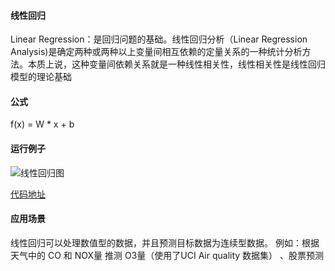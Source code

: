 
#### 线性回归
Linear Regression：是回归问题的基础。线性回归分析（Linear Regression Analysis)是确定两种或两种以上变量间相互依赖的定量关系的一种统计分析方法。本质上说，这种变量间依赖关系就是一种线性相关性，线性相关性是线性回归模型的理论基础

#### 公式
f(x) = W * x + b

#### 运行例子
![线性回归图](http://www.zhanluejia.net.cn/static/uploads/c68c9a67c2ea9edb15447908b655d416.png)

[代码地址](http://www.zhanluejia.net.cn/zlj/question.html?questionid=5f1fda9da4e0175b18806e02)

#### 应用场景
线性回归可以处理数值型的数据，并且预测目标数据为连续型数据。
例如：根据天气中的 CO 和 NOX量 推测 O3量（使用了UCI Air quality 数据集）
     、股票预测
